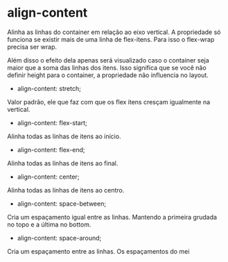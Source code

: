 # align-content

Alinha as linhas do container em relação ao eixo vertical. A propriedade só funciona se existir mais de uma linha de flex-itens. Para isso o flex-wrap precisa ser wrap.

Além disso o efeito dela apenas será visualizado caso o container seja maior que a soma das linhas dos itens. Isso significa que se você não definir height para o container, a propriedade não influencia no layout.

- align-content: stretch;

Valor padrão, ele que faz com que os flex itens cresçam igualmente na vertical.

- align-content: flex-start;

Alinha todas as linhas de itens ao início.

- align-content: flex-end;

Alinha todas as linhas de itens ao final.

- align-content: center;

Alinha todas as linhas de itens ao centro.

- align-content: space-between;

Cria um espaçamento igual entre as linhas. Mantendo a primeira grudada no topo e a última no bottom.

- align-content: space-around;

Cria um espaçamento entre as linhas. Os espaçamentos do mei
